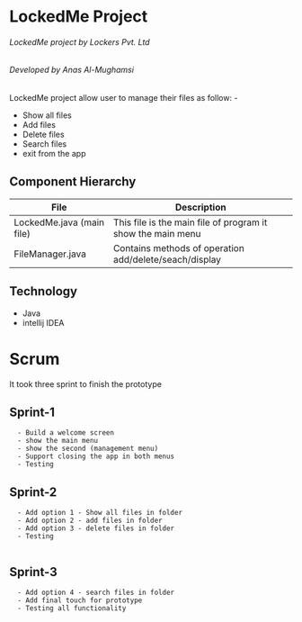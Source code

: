 # LockedMe Project
###### LockedMe project by Lockers Pvt. Ltd
###### Developed by Anas Al-Mughamsi

LockedMe project allow user to manage their files as follow: -
  - Show all files
  - Add files
  - Delete files
  - Search files
  - exit from the app




## Component Hierarchy


File  | Description
------------- | -------------
LockedMe.java (main file)  | This file is the main file of program it show the main menu
FileManager.java  | Contains methods of operation add/delete/seach/display

## Technology 
- Java
- intellij IDEA

# Scrum
It took three sprint to finish the prototype
## Sprint-1
```
  - Build a welcome screen
  - show the main menu 
  - show the second (management menu)
  - Support closing the app in both menus
  - Testing
```

## Sprint-2
```
  - Add option 1 - Show all files in folder
  - Add option 2 - add files in folder
  - Add option 3 - delete files in folder
  - Testing
  
```

## Sprint-3
```
  - Add option 4 - search files in folder
  - Add final touch for prototype
  - Testing all functionality 
```
